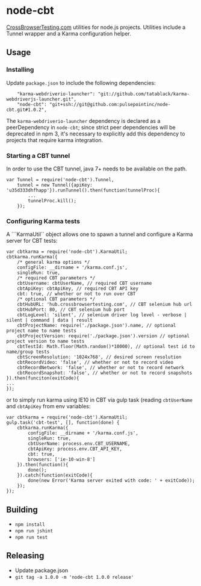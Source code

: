 # node-cbt #

[CrossBrowserTesting.com](http://www.crossbrowsertesting.com/) utilities for node.js projects.  Utilities include a Tunnel wrapper and a Karma configuration helper.

## Usage ##

### Installing ###
Update ```package.json``` to include the following dependencies:

```
    "karma-webdriverio-launcher": "git://github.com/tatablack/karma-webdriverjs-launcher.git",
    "node-cbt": "git+ssh://git@github.com:pulsepointinc/node-cbt.git#1.0.2",
```

The ```karma-webdriverio-launcher``` dependency is declared as a peerDependency in ```node-cbt```; since strict peer dependencies will be deprecated in npm 3, it's necessary to explicitly add this dependency to projects that require karma integration.

### Starting a CBT tunnel ###
In order to use the CBT tunnel, java 7+ needs to be available on the path.
```
var Tunnel = require('node-cbt').Tunnel,
    tunnel = new Tunnel({apiKey: 'u35d333dhfhapp'}).runTunnel().then(function(tunnelProc){
        ...
        tunnelProc.kill();
    });
```
### Configuring Karma tests ###
A ```KarmaUtil`` object allows one to spawn a tunnel and configure a Karma server for CBT tests:
```
var cbtkarma = require('node-cbt').KarmaUtil;
cbtkarma.runKarma({
    /* general karma options */
    configFile: __dirname + '/karma.conf.js',
    singleRun: true,   
    /* required CBT parameters */
    cbtUsername: cbtUserName, // required CBT username
    cbtApiKey: cbtApiKey, // required CBT API key
    cbt: true, // whether or not to run over CBT 
    /* optional CBT parameters */
    cbtHubURL: 'hub.crossbrowsertesting.com', // CBT selenium hub url
    cbtHubPort: 80, // CBT selenium hub port
    cbtLogLevel: 'silent', // selenium driver log level - verbose | silent | command | data | result
    cbtProjectName: require('./package.json').name, // optional project name to name tests
    cbtProjectVersion: require('./package.json').version // optional project version to name tests
    cbtTestId: Math.floor(Math.random()*10000), // optional test id to name/group tests
    cbtScreenResolution: '1024x768', // desired screen resolution
    cbtRecordVideo: 'false', // whether or not to record video
    cbtRecordNetwork: 'false', // whether or not to record network
    cbtRecordSnapshot: 'false', // whether or not to record snapshots
}).then(funciton(exitCode){
...  
});
```

or to simply run karma using IE10 in CBT via gulp task (reading ```cbtUserName``` and ```cbtApiKey``` from env variables:
```
var cbtkarma = require('node-cbt').KarmaUtil;
gulp.task('cbt-test', [], function(done) {
    cbtkarma.runKarma({
        configFile: __dirname + '/karma.conf.js',
        singleRun: true,
        cbtUserName: process.env.CBT_USERNAME,
        cbtApiKey: process.env.CBT_API_KEY,
        cbt: true,
        browsers: ['ie-10-win-8']
    }).then(function(){
        done();
    }).catch(function(exitCode){
        done(new Error('Karma server exited with code: ' + exitCode));
    });
});
```

## Building ##
* ```npm install```
* ```npm run jshint```
* ```npm run test```

## Releasing ##
* Update package.json
* ```git tag -a 1.0.0 -m 'node-cbt 1.0.0 release'```
